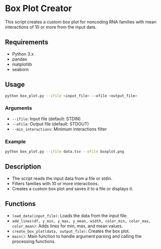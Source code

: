 
# Box Plot Creator

This script creates a custom box plot for noncoding RNA families with mean interactions of 10 or more from the input data.

## Requirements

- Python 3.x
- pandas
- matplotlib
- seaborn


## Usage

```bash
python box_plot.py --ifile <input_file> --ofile <output_file>
```

### Arguments

- `--ifile`: Input file (default: STDIN)
- `--ofile`: Output file (default: STDOUT)
- `--min_interactions`: Minimum interactions filter 

### Example

```bash
python box_plot.py --ifile data.tsv --ofile boxplot.png
```

## Description

- The script reads the input data from a file or stdin.
- Filters families with 10 or more interactions.
- Creates a custom box plot and saves it to a file or displays it.

## Functions

- `load_data(input_file)`: Loads the data from the input file.
- `add_lines(df, y_min, y_max, y_mean, width, color_min, color_max, color_mean)`: Adds lines for min, max, and mean values.
- `create_box_plot(data, output_file)`: Creates the box plot.
- `main()`: Main function to handle argument parsing and calling the processing functions.
